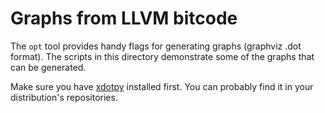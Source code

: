 Graphs from LLVM bitcode
========================

The ``opt`` tool provides handy flags for generating graphs (graphviz .dot format).
The scripts in this directory demonstrate some of the graphs that can be generated.

Make sure you have [xdotpy](https://github.com/jrfonseca/xdot.py) installed first.
You can probably find it in your distribution's repositories.
